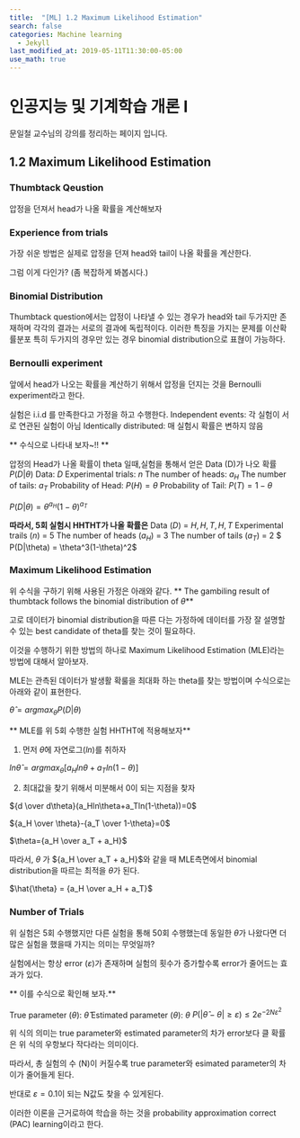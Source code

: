 ```yaml
---
title:  "[ML] 1.2 Maximum Likelihood Estimation"
search: false
categories: Machine learning
  - Jekyll
last_modified_at: 2019-05-11T11:30:00-05:00
use_math: true
---
```


# 인공지능 및 기계학습 개론 I
문일철 교수님의 강의를 정리하는 페이지 입니다.

## 1.2 Maximum Likelihood Estimation

### Thumbtack Qeustion
  압정을 던져서 head가 나올 확률을 계산해보자


### Experience from trials
가장 쉬운 방법은 실제로 압정을 던져 head와 tail이 나올 확률을 계산한다.

그럼 이게 다인가? (좀 복잡하게 봐봅시다.)

### Binomial Distribution
Thumbtack question에서는 압정이 나타낼 수 있는 경우가 head와 tail 두가지만 존재하며 각각의 결과는 서로의 결과에 독립적이다.
이러한 특징을 가지는 문제를 이산확률분포 특히 두가지의 경우만 있는 경우 binomial distribution으로 표혆이 가능하다.

### Bernoulli experiment
앞에서 head가 나오는 확률을 계산하기 위해서 압정을 던지는 것을 Bernoulli experiment라고 한다.

실험은  i.i.d 를 만족한다고 가정을 하고 수행한다.
Independent events: 각 실험이 서로 연관된 실험이 아님
Identically distributed: 매 실험시 확률은 변하지 않음

** 수식으로 나타내 보자~!! **

압정의 Head가 나올 확률이 theta 일때,실험을 통해서 얻은 Data (D)가 나오 확률 $P(D|\theta)$
Data: $D$
Experimental trials: $n$
The number of heads: $a_H$
The number of tails: $a_T$
Probability of Head: $P(H)=\theta$
Probability of Tail: $P(T)=1-\theta$

$P(D|\theta) = \theta ^{a_H} (1-\theta) ^{a_T}$

**따라서, 5회 실험시 HHTHT가 나올 확률은**
Data ($D$) = $H,H,T,H,T$
Experimental trails ($n$) = 5
The number of heads ($a_H$) = 3
The number of tails ($a_T$) = 2
$ P(D|\theta) = \theta^3(1-\theta)^2$

### Maximum Likelihood Estimation
위 수식을 구하기 위해 사용된 가정은 아래와 같다.
** The gambiling result of thumbtack follows the binomial distribution of $\theta$**

고로 데이터가 binomial distribution을 따른 다는 가정하에 데이터를 가장 잘 설명할 수 있는 best candidate of theta를 찾는 것이 필요하다.

이것을 수행하기 위한 방법의 하나로 Maximum Likelihood Estimation (MLE)라는 방법에 대해서 알아보자.

MLE는 관측된 데이터가 발생활 확룰을 최대화 하는 theta를 찾는 방법이며 수식으로는 아래와 같이 표현한다.

$\hat{\theta}=argmax_\theta P(D|\theta)$

** MLE를 위 5회 수행한 실험 HHTHT에 적용해보자**
1) 먼저 $\hat{\theta}$에 자연로그($ln$)를 취하자

$ln\hat{\theta}=argmax_\theta[a_Hln\theta+a_Tln(1-\theta)]$

2) 최대값을 찾기 위해서 미분해서 0이 되는 지점을 찾자

${d \over d\theta}(a_Hln\theta+a_Tln(1-\theta))=0$

${a_H \over \theta}-{a_T \over 1-\theta}=0$

$\theta={a_H \over a_T + a_H}$

따라서, $\theta$ 가 ${a_H \over a_T + a_H}$와 같을 때 MLE측면에서 binomial distribution을 따르는 최적을 $\theta$가 된다.

$\hat{\theta} = {a_H \over a_H + a_T}$

### Number of Trials
위 실험은 5회 수행했지만 다른 실험을 통해 50회 수행했는데 동일한 $\theta$가 나왔다면 더 많은 실험을 했을때 가지는 의미는 무엇일까?

실험에서는 항상 error ($\varepsilon$)가 존재하며 실험의 횟수가 증가할수록 error가 줄어드는 효과가 있다.

** 이를 수식으로 확인해 보자.**

True parameter ($\theta$): $\hat{\theta}$
Estimated parameter ($\theta$): $\theta$
$P(| \hat{\theta}-\theta | \ge \varepsilon) \le 2e^{-2N\varepsilon^2}$

위 식의 의미는 true parameter와 estimated parameter의 차가 error보다 클 확률은 위 식의 우항보다 작다라는 의미이다.

따라서, 총 실험의 수 (N)이 커질수록 true parameter와 esimated parameter의 차이가 줄어들게 된다.

반대로 $\varepsilon=0.1$이 되는 N값도 찾을 수 있게된다.

이러한 이론을 근거로하여 학습을 하는 것을 probability approximation correct (PAC) learning이라고 한다.





